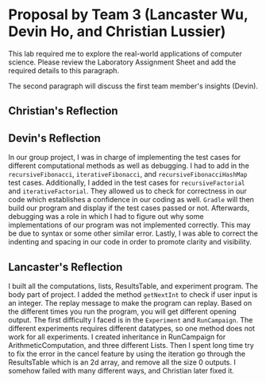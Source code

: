 # Proposal by Team 3 (Lancaster Wu, Devin Ho, and Christian Lussier)

This lab required me to explore the real-world applications of computer science.
Please review the Laboratory Assignment Sheet and add the required details to
this paragraph.

The second paragraph will discuss the first team member's insights (Devin).
## Christian's Reflection

## Devin's Reflection
In our group project, I was in charge of implementing the test cases for
different computational methods as well as debugging. I had to add in the
`recursiveFibonacci`, `iterativeFibonacci`, and `recursiveFibonacciHashMap` test
cases. Additionally, I added in the test cases for `recursiveFactorial` and
`iterativeFactorial`. They allowed us to check for correctness in our code which
establishes a confidence in our coding as well. `Gradle` will then build our
program and display if the test cases passed or not. Afterwards, debugging was
a role in which I had to figure out why some implementations of our program was
not implemented correctly. This may be due to syntax or some other similar
error.  Lastly, I was able to correct the indenting and spacing in our code in
order to promote clarity and visibility.

## Lancaster's Reflection
I built all the computations, lists, ResultsTable, and experiment
program. The body part of project. I added the method `getNextInt` to check if
user input is an integer. The replay message to make the program can replay.
Based on the different times you run the program, you will get different
opening output. The first difficulty I faced  is in the `Experiment` and
`RunCampaign`. The different experiments requires different datatypes, so one
method does not work for all experiments. I created inheritance in RunCampaign
for ArithmeticComputation, and three different Lists. Then I spent long time
try to fix the error in the cancel feature by using the iteration go through
the ResultsTable which is an 2d array, and remove all the size 0 outputs. I
somehow failed with many different ways, and Christian later fixed it.

